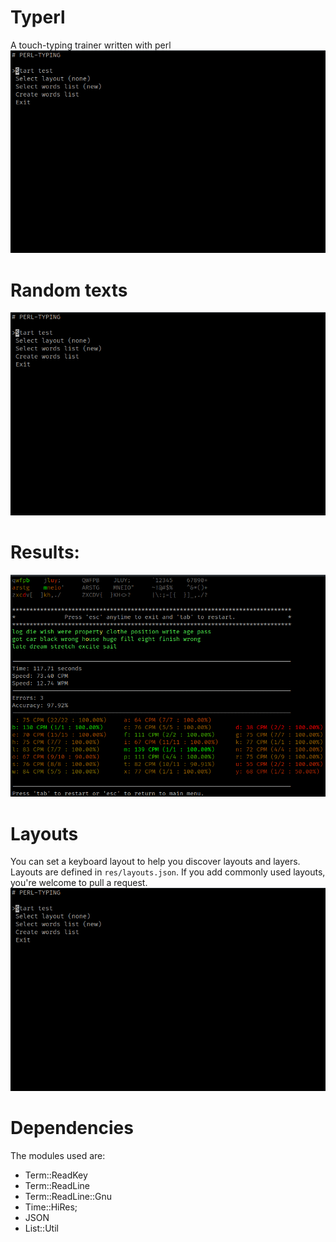 # Typerl
A touch-typing trainer written with perl
![](./imgs/typing.gif)

# Random texts
![](./imgs/random.gif)

# Results:
![](./imgs/results.png)

# Layouts
You can set a keyboard layout to help you discover layouts and layers.
Layouts are defined in `res/layouts.json`.
If you add commonly used layouts, you're welcome to pull a request.
![](./imgs/layer.gif)

# Dependencies
The modules used are:
- Term::ReadKey
- Term::ReadLine
- Term::ReadLine::Gnu
- Time::HiRes;
- JSON
- List::Util

